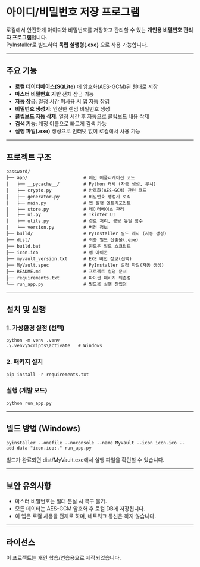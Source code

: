 # 아이디/비밀번호 저장 프로그램

로컬에서 안전하게 아이디와 비밀번호를 저장하고 관리할 수 있는 **개인용 비밀번호 관리자 프로그램**입니다.  
PyInstaller로 빌드하여 **독립 실행형(.exe)** 으로 사용 가능합니다.

---

## 주요 기능

- **로컬 데이터베이스(SQLite)** 에 암호화(AES-GCM)된 형태로 저장
- **마스터 비밀번호 기반** 전체 잠금 기능
- **자동 잠금**: 일정 시간 미사용 시 앱 자동 잠김
- **비밀번호 생성기**: 안전한 랜덤 비밀번호 생성
- **클립보드 자동 삭제**: 일정 시간 후 자동으로 클립보드 내용 삭제
- **검색 기능**: 계정 이름으로 빠르게 검색 가능
- **실행 파일(.exe)** 생성으로 인터넷 없이 로컬에서 사용 가능

---

## 프로젝트 구조

```plaintext
password/
├── app/                     # 메인 애플리케이션 코드
│   ├── __pycache__/         # Python 캐시 (자동 생성, 무시)
│   ├── crypto.py            # 암호화(AES-GCM) 관련 코드
│   ├── generator.py         # 비밀번호 생성기 로직
│   ├── main.py              # 앱 실행 엔트리포인트
│   ├── store.py             # 데이터베이스 관리
│   ├── ui.py                # Tkinter UI
│   ├── utils.py             # 경로 처리, 공용 유틸 함수
│   └── version.py           # 버전 정보
├── build/                   # PyInstaller 빌드 캐시 (자동 생성)
├── dist/                    # 최종 빌드 산출물(.exe)
├── build.bat                # 윈도우 빌드 스크립트
├── icon.ico                 # 앱 아이콘
├── myvault_version.txt      # EXE 버전 정보(선택)
├── MyVault.spec             # PyInstaller 설정 파일(자동 생성)
├── README.md                # 프로젝트 설명 문서
├── requirements.txt         # 파이썬 패키지 의존성
└── run_app.py               # 빌드용 실행 진입점
```

---
## 설치 및 실행

### 1. 가상환경 설정 (선택)

```bush
python -m venv .venv
.\.venv\Scripts\activate   # Windows
```

### 2. 패키지 설치

```bush
pip install -r requirements.txt
```

### 실행 (개발 모드)

```bush
python run_app.py
```

---

## 빌드 방법 (Windows)

```bush
pyinstaller --onefile --noconsole --name MyVault --icon icon.ico --add-data "icon.ico;." run_app.py
```
빌드가 완료되면 dist/MyVault.exe에서 실행 파일을 확인할 수 있습니다.

---

## 보안 유의사항
- 마스터 비밀번호는 절대 분실 시 복구 불가.
- 모든 데이터는 AES-GCM 암호화 후 로컬 DB에 저장됩니다.
- 이 앱은 로컬 사용을 전제로 하며, 네트워크 통신은 하지 않습니다.

---

## 라이선스

이 프로젝트는 개인 학습/연습용으로 제작되었습니다.